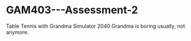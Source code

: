 # GAM403---Assessment-2
Table Tennis with Grandma Simulator 2040
Grandma is boring usually, not anymore.
